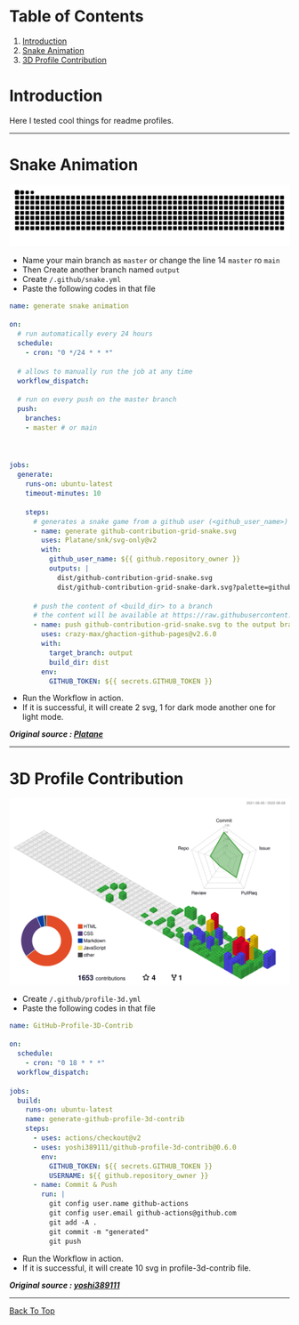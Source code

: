 # Table of Contents <a id="top"></a>
1. [Introduction](#Introduction)
1. [Snake Animation](#Snake_Animation)
2. [3D Profile Contribution](#3D_Profile_Contribution)

# Introduction <a id="Introduction"></a>
Here I tested cool things for readme profiles.
<hr>


# Snake Animation <a id="Snake_Animation"></a>
<img src="https://raw.githubusercontent.com/NyanKaungSet/Github-Workflow/b2d924b635f0c57f07ec18852ecf97e944af8816/github-contribution-grid-snake.svg">

- Name your main branch as `master` or change the line 14 `master` ro `main`
- Then Create another branch named `output`
- Create `/.github/snake.yml`
- Paste the following codes in that file

```yml
name: generate snake animation

on:
  # run automatically every 24 hours
  schedule:
    - cron: "0 */24 * * *" 
  
  # allows to manually run the job at any time
  workflow_dispatch:
  
  # run on every push on the master branch
  push:
    branches:
    - master # or main
    
  

jobs:
  generate:
    runs-on: ubuntu-latest
    timeout-minutes: 10
    
    steps:
      # generates a snake game from a github user (<github_user_name>) contributions graph, output a svg animation at <svg_out_path>
      - name: generate github-contribution-grid-snake.svg
        uses: Platane/snk/svg-only@v2
        with:
          github_user_name: ${{ github.repository_owner }}
          outputs: |
            dist/github-contribution-grid-snake.svg
            dist/github-contribution-grid-snake-dark.svg?palette=github-dark

      # push the content of <build_dir> to a branch
      # the content will be available at https://raw.githubusercontent.com/<github_user>/<repository>/<target_branch>/<file> , or as github page
      - name: push github-contribution-grid-snake.svg to the output branch
        uses: crazy-max/ghaction-github-pages@v2.6.0
        with:
          target_branch: output
          build_dir: dist
        env:
          GITHUB_TOKEN: ${{ secrets.GITHUB_TOKEN }}
```

- Run the Workflow in action.
- If it is successful, it will create 2 svg, 1 for dark mode another one for light mode.

***Original source : <a href="https://github.com/Platane/snk">Platane</a>***
<hr>

# 3D Profile Contribution <a id="3D_Profile_Contribution">
<img src="profile-3d-contrib/profile-gitblock.svg">

- Create `/.github/profile-3d.yml`
- Paste the following codes in that file

```yml
name: GitHub-Profile-3D-Contrib

on:
  schedule:
    - cron: "0 18 * * *"
  workflow_dispatch:

jobs:
  build:
    runs-on: ubuntu-latest
    name: generate-github-profile-3d-contrib
    steps:
      - uses: actions/checkout@v2
      - uses: yoshi389111/github-profile-3d-contrib@0.6.0
        env:
          GITHUB_TOKEN: ${{ secrets.GITHUB_TOKEN }}
          USERNAME: ${{ github.repository_owner }}
      - name: Commit & Push
        run: |
          git config user.name github-actions
          git config user.email github-actions@github.com
          git add -A .
          git commit -m "generated"
          git push
```

- Run the Workflow in action.
- If it is successful, it will create 10 svg in profile-3d-contrib file.
  
***Original source : <a href="https://github.com/yoshi389111/github-profile-3d-contrib/tree/main">yoshi389111</a>***
<hr>
  
[Back To Top](#top)
